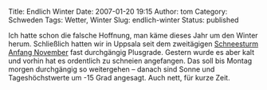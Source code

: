 Title: Endlich Winter
Date: 2007-01-20 19:15
Author: tom
Category: Schweden
Tags: Wetter, Winter
Slug: endlich-winter
Status: published

Ich hatte schon die falsche Hoffnung, man käme dieses Jahr um den Winter
herum. Schließlich hatten wir in Uppsala seit dem zweitägigen
[Schneesturm Anfang
November](http://www.fiket.de/2006/10/31/vorgeschmack/) fast durchgängig
Plusgrade. Gestern wurde es aber kalt und vorhin hat es ordentlich zu
schneien angefangen. Das soll bis Montag morgen durchgängig so
weitergehen – danach sind Sonne und Tageshöchstwerte um -15 Grad
angesagt. Auch nett, für kurze Zeit.

